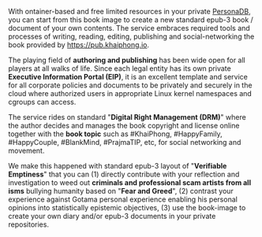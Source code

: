 With ontainer-based and free limited resources in your private <a href="https://github.com/khaiphong/personadb" target="_blank">PersonaDB</a>, you can start from this book image to create a new standard epub-3 book / document of your own contents. The service embraces required tools and processes of writing, reading, editing, publishing and social-networking the book provided by <a href="https://blog.khaiphong.io" target="_blank">https://pub.khaiphong.io</a>.

The playing field of <b>authoring and publishing</b> has been wide open for all players at all walks of life. Since each legal entity has its own private <b>Executive Information Portal (EIP)</b>, it is an excellent template and service for all corporate policies and documents to be privately and securely in the cloud where authorized users in appropriate Linux kernel namespaces and cgroups can access.

The service rides on standard "<b>Digital Right Management (DRM)</b>" where the author decides and manages the book copyright and license online together with the <b>book topic</b> such as #KhaiPhong, #HappyFamily, #HappyCouple, #BlankMind, #PrajmaTIP, etc, for social networking and movement. 

We make this happened with standard epub-3 layout of "<b>Verifiable Emptiness</b>" that you can (1) directly contribute with your reflection and investigation to weed out <b>criminals and professional scam artists from all isms</b> bullying humanity based on "<b>Fear and Greed</b>", (2) contrast your experience against Gotama personal experience enabling his personal opinions into statistically epistemic objectives, (3) use the book-image to create your own diary and/or epub-3 documents in your private repositories.
